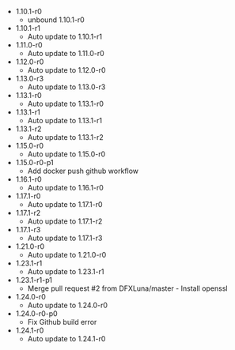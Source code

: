- 1.10.1-r0
  - unbound 1.10.1-r0
- 1.10.1-r1
  - Auto update to 1.10.1-r1
- 1.11.0-r0
  - Auto update to 1.11.0-r0
- 1.12.0-r0
  - Auto update to 1.12.0-r0
- 1.13.0-r3
  - Auto update to 1.13.0-r3
- 1.13.1-r0
  - Auto update to 1.13.1-r0
- 1.13.1-r1
  - Auto update to 1.13.1-r1
- 1.13.1-r2
  - Auto update to 1.13.1-r2
- 1.15.0-r0
  - Auto update to 1.15.0-r0
- 1.15.0-r0-p1
  - Add docker push github workflow
- 1.16.1-r0
  - Auto update to 1.16.1-r0
- 1.17.1-r0
  - Auto update to 1.17.1-r0
- 1.17.1-r2
  - Auto update to 1.17.1-r2
- 1.17.1-r3
  - Auto update to 1.17.1-r3
- 1.21.0-r0
  - Auto update to 1.21.0-r0
- 1.23.1-r1
  - Auto update to 1.23.1-r1
- 1.23.1-r1-p1
  - Merge pull request #2 from DFXLuna/master - Install openssl
- 1.24.0-r0
  - Auto update to 1.24.0-r0
- 1.24.0-r0-p0
  - Fix Github build error
- 1.24.1-r0
  - Auto update to 1.24.1-r0